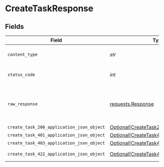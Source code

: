 # CreateTaskResponse


## Fields

| Field                                                                                             | Type                                                                                              | Required                                                                                          | Description                                                                                       |
| ------------------------------------------------------------------------------------------------- | ------------------------------------------------------------------------------------------------- | ------------------------------------------------------------------------------------------------- | ------------------------------------------------------------------------------------------------- |
| `content_type`                                                                                    | *str*                                                                                             | :heavy_check_mark:                                                                                | HTTP response content type for this operation                                                     |
| `status_code`                                                                                     | *int*                                                                                             | :heavy_check_mark:                                                                                | HTTP response status code for this operation                                                      |
| `raw_response`                                                                                    | [requests.Response](https://requests.readthedocs.io/en/latest/api/#requests.Response)             | :heavy_minus_sign:                                                                                | Raw HTTP response; suitable for custom response parsing                                           |
| `create_task_200_application_json_object`                                                         | [Optional[CreateTask200ApplicationJSON]](../../models/operations/createtask200applicationjson.md) | :heavy_minus_sign:                                                                                | OK                                                                                                |
| `create_task_401_application_json_object`                                                         | [Optional[CreateTask401ApplicationJSON]](../../models/operations/createtask401applicationjson.md) | :heavy_minus_sign:                                                                                | Unauthenticated                                                                                   |
| `create_task_403_application_json_object`                                                         | [Optional[CreateTask403ApplicationJSON]](../../models/operations/createtask403applicationjson.md) | :heavy_minus_sign:                                                                                | Forbidden                                                                                         |
| `create_task_422_application_json_object`                                                         | [Optional[CreateTask422ApplicationJSON]](../../models/operations/createtask422applicationjson.md) | :heavy_minus_sign:                                                                                | Invalid data posted                                                                               |